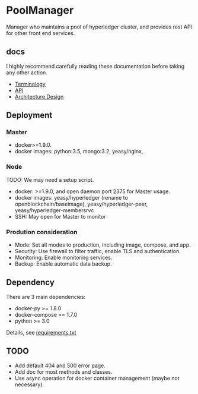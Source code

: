 # PoolManager

Manager who maintains a pool of hyperledger cluster, and provides rest API
for other front end services.

## docs
I highly recommend carefully reading these documentation before taking any
other action.

* [Terminology](docs/terminology.md)
* [API](docs/api.md)
* [Architecture Design](docs/arch.md)

## Deployment

### Master
* docker>=1.9.0.
* docker images: python:3.5, mongo:3.2, yeasy/nginx,

### Node
TODO: We may need a setup script.

* docker: >=1.9.0, and open daemon port 2375 for Master usage.
* docker images: yeasy/hyperledger (rename to openblockchain/baseimage),
yeasy/hyperledger-peer,
yeasy/hyperledger-membersrvc
* SSH: May open for Master to monitor

### Prodution consideration

* Mode: Set all modes to production, including image, compose, and app.
* Security: Use firewall to filter traffic, enable TLS and authentication.
* Monitoring: Enable monitoring services.
* Backup: Enable automatic data backup.

## Dependency

There are 3 main dependencies:

* docker-py >= 1.8.0
* docker-compose >= 1.7.0
* python >= 3.0

Details, see [requirements.txt](requirements.txt)

## TODO
* Add default 404 and 500 error page.
* Add doc for most methods and classes.
* Use async operation for docker container management (maybe not necessary).
